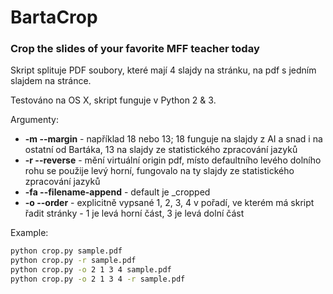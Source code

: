 # BartaCrop

### Crop the slides of your favorite MFF teacher today

Skript splituje PDF soubory, které mají 4 slajdy na stránku, na pdf s jedním slajdem na stránce.
 
Testováno na OS X, skript funguje v Python 2 & 3.

Argumenty:

- **-m --margin** - například 18 nebo 13; 18 funguje na slajdy z AI a snad i na ostatní od Bartáka, 13 na slajdy ze statistického zpracování jazyků
- **-r --reverse** - mění virtuální origin pdf, místo defaultního levého dolního rohu se použije levý horní, fungovalo na ty slajdy ze statistického zpracování jazyků
- **-fa --filename-append** - default je \_cropped
- **-o --order** - explicitně vypsané 1, 2, 3, 4 v pořadí, ve kterém má skript řadit stránky - 1 je levá horní část, 3 je levá dolní část 

Example:
```bash
python crop.py sample.pdf
python crop.py -r sample.pdf
python crop.py -o 2 1 3 4 sample.pdf
python crop.py -o 2 1 3 4 -r sample.pdf
```